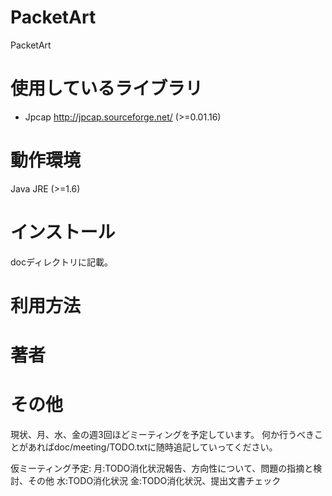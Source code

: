 
PacketArt
=========
PacketArt 

使用しているライブラリ
=========
* Jpcap <http://jpcap.sourceforge.net/> (>=0.01.16)

動作環境
=========
Java JRE (>=1.6)

インストール
=========
docディレクトリに記載。

利用方法
=========

著者
=========

その他
=========
現状、月、水、金の週3回ほどミーティングを予定しています。
何か行うべきことがあればdoc/meeting/TODO.txtに随時追記していってください。

仮ミーティング予定:
月:TODO消化状況報告、方向性について、問題の指摘と検討、その他
水:TODO消化状況
金:TODO消化状況、提出文書チェック